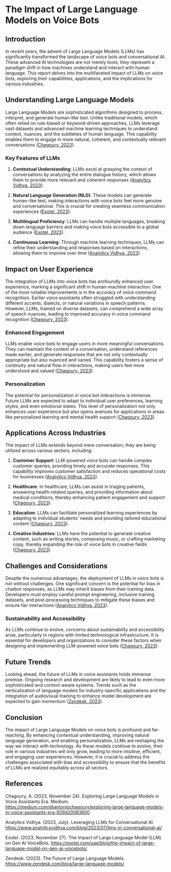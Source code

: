 # The Impact of Large Language Models on Voice Bots

## Introduction

In recent years, the advent of Large Language Models (LLMs) has significantly transformed the landscape of voice bots and conversational AI. These advanced AI technologies are not merely tools; they represent a paradigm shift in how machines understand and interact with human language. This report delves into the multifaceted impact of LLMs on voice bots, exploring their capabilities, applications, and the implications for various industries.

## Understanding Large Language Models

Large Language Models are sophisticated algorithms designed to process, interpret, and generate human-like text. Unlike traditional models, which often relied on rule-based or keyword-driven approaches, LLMs leverage vast datasets and advanced machine learning techniques to understand context, nuances, and the subtleties of human language. This capability enables them to engage in more natural, coherent, and contextually relevant conversations ([Chagoury, 2023](https://medium.com/@antoniochagoury/exploring-large-language-models-in-voice-assistants-era-929d20083800)).

### Key Features of LLMs

1. **Contextual Understanding**: LLMs excel at grasping the context of conversations by analyzing the entire dialogue history, which allows them to provide more relevant and coherent responses ([Analytics Vidhya, 2023](https://www.analyticsvidhya.com/blog/2023/07/llms-in-conversational-ai/)).
   
2. **Natural Language Generation (NLG)**: These models can generate human-like text, making interactions with voice bots feel more genuine and conversational. This is crucial for creating seamless communication experiences ([Exotel, 2023](https://exotel.com/uae/blog/the-impact-of-large-language-model-on-gen-ai-voicebots/)).

3. **Multilingual Proficiency**: LLMs can handle multiple languages, breaking down language barriers and making voice bots accessible to a global audience ([Exotel, 2023](https://exotel.com/uae/blog/the-impact-of-large-language-model-on-gen-ai-voicebots/)).

4. **Continuous Learning**: Through machine learning techniques, LLMs can refine their understanding and responses based on interactions, allowing them to improve over time ([Analytics Vidhya, 2023](https://www.analyticsvidhya.com/blog/2023/07/llms-in-conversational-ai/)).

## Impact on User Experience

The integration of LLMs into voice bots has profoundly enhanced user experience, marking a significant shift in human-machine interaction. One of the most notable improvements is in the accuracy of voice command recognition. Earlier voice assistants often struggled with understanding different accents, dialects, or natural variations in speech patterns. However, LLMs, trained on diverse datasets, can comprehend a wide array of speech nuances, leading to improved accuracy in voice command recognition ([Chagoury, 2023](https://medium.com/@antoniochagoury/exploring-large-language-models-in-voice-assistants-era-929d20083800)).

### Enhanced Engagement

LLMs enable voice bots to engage users in more meaningful conversations. They can maintain the context of a conversation, understand references made earlier, and generate responses that are not only contextually appropriate but also nuanced and varied. This capability fosters a sense of continuity and natural flow in interactions, making users feel more understood and valued ([Chagoury, 2023](https://medium.com/@antoniochagoury/exploring-large-language-models-in-voice-assistants-era-929d20083800)).

### Personalization

The potential for personalization in voice bot interactions is immense. Future LLMs are expected to adapt to individual user preferences, learning styles, and even emotional states. This level of personalization not only enhances user experience but also opens avenues for applications in areas like personalized learning and mental health support ([Chagoury, 2023](https://medium.com/@antoniochagoury/exploring-large-language-models-in-voice-assistants-era-929d20083800)).

## Applications Across Industries

The impact of LLMs extends beyond mere conversation; they are being utilized across various sectors, including:

1. **Customer Support**: LLM-powered voice bots can handle complex customer queries, providing timely and accurate responses. This capability improves customer satisfaction and reduces operational costs for businesses ([Analytics Vidhya, 2023](https://www.analyticsvidhya.com/blog/2023/07/llms-in-conversational-ai/)).

2. **Healthcare**: In healthcare, LLMs can assist in triaging patients, answering health-related queries, and providing information about medical conditions, thereby enhancing patient engagement and support ([Chagoury, 2023](https://medium.com/@antoniochagoury/exploring-large-language-models-in-voice-assistants-era-929d20083800)).

3. **Education**: LLMs can facilitate personalized learning experiences by adapting to individual students' needs and providing tailored educational content ([Chagoury, 2023](https://medium.com/@antoniochagoury/exploring-large-language-models-in-voice-assistants-era-929d20083800)).

4. **Creative Industries**: LLMs have the potential to generate creative content, such as writing stories, composing music, or crafting marketing copy, thereby expanding the role of voice bots in creative fields ([Chagoury, 2023](https://medium.com/@antoniochagoury/exploring-large-language-models-in-voice-assistants-era-929d20083800)).

## Challenges and Considerations

Despite the numerous advantages, the deployment of LLMs in voice bots is not without challenges. One significant concern is the potential for bias in chatbot responses, as LLMs may inherit biases from their training data. Developers must employ careful prompt engineering, inclusive training datasets, and post-processing techniques to mitigate these biases and ensure fair interactions ([Analytics Vidhya, 2023](https://www.analyticsvidhya.com/blog/2023/07/llms-in-conversational-ai/)).

### Sustainability and Accessibility

As LLMs continue to evolve, concerns about sustainability and accessibility arise, particularly in regions with limited technological infrastructure. It is essential for developers and organizations to consider these factors when designing and implementing LLM-powered voice bots ([Chagoury, 2023](https://medium.com/@antoniochagoury/exploring-large-language-models-in-voice-assistants-era-929d20083800)).

## Future Trends

Looking ahead, the future of LLMs in voice assistants holds immense promise. Ongoing research and development are likely to lead to even more sophisticated and context-aware systems. Trends such as the verticalization of language models for industry-specific applications and the integration of audiovisual training to enhance model development are expected to gain momentum ([Zendesk, 2023](https://www.zendesk.com/blog/large-language-models/)).

## Conclusion

The impact of Large Language Models on voice bots is profound and far-reaching. By enhancing contextual understanding, improving natural language generation, and enabling personalization, LLMs are reshaping the way we interact with technology. As these models continue to evolve, their role in various industries will only grow, leading to more intuitive, efficient, and engaging user experiences. However, it is crucial to address the challenges associated with bias and accessibility to ensure that the benefits of LLMs are realized equitably across all sectors.

## References

Chagoury, A. (2023, November 24). Exploring Large Language Models in Voice Assistants Era. Medium. https://medium.com/@antoniochagoury/exploring-large-language-models-in-voice-assistants-era-929d20083800

Analytics Vidhya. (2023, July). Leveraging LLMs for Conversational AI. https://www.analyticsvidhya.com/blog/2023/07/llms-in-conversational-ai/

Exotel. (2023, November 27). The Impact of Large Language Model (LLM) on Gen AI VoiceBots. https://exotel.com/uae/blog/the-impact-of-large-language-model-on-gen-ai-voicebots/

Zendesk. (2023). The Future of Large Language Models. https://www.zendesk.com/blog/large-language-models/